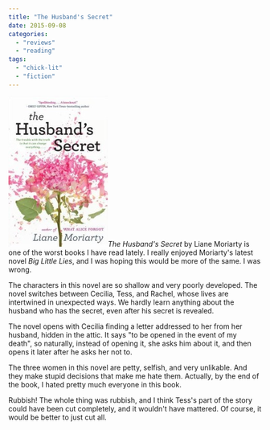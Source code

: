 ```yaml
---
title: "The Husband's Secret"
date: 2015-09-08
categories: 
  - "reviews"
  - "reading"
tags: 
  - "chick-lit"
  - "fiction"
---
```


_![The Husband's Secret](images/17802724-198x300.jpg)The Husband's Secret_ by Liane Moriarty is one of the worst books I have read lately. I really enjoyed Moriarty's latest novel _Big Little Lies_, and I was hoping this would be more of the same. I was wrong.

The characters in this novel are so shallow and very poorly developed. The novel switches between Cecilia, Tess, and Rachel, whose lives are intertwined in unexpected ways. We hardly learn anything about the husband who has the secret, even after his secret is revealed. 

The novel opens with Cecilia finding a letter addressed to her from her husband, hidden in the attic. It says "to be opened in the event of my death", so naturally, instead of opening it, she asks him about it, and then opens it later after he asks her not to.

The three women in this novel are petty, selfish, and very unlikable. And they make stupid decisions that make me hate them. Actually, by the end of the book, I hated pretty much everyone in this book.

Rubbish! The whole thing was rubbish, and I think Tess's part of the story could have been cut completely, and it wouldn't have mattered. Of course, it would be better to just cut all.
